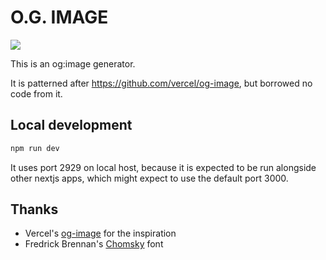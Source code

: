 # O.G. IMAGE

![](https://ogimage.micahrl.com/api/ogImage/og/production/preview/logo)

This is an og:image generator.

It is patterned after <https://github.com/vercel/og-image>, but borrowed no code from it.

## Local development

```sh
npm run dev
```

It uses port 2929 on local host, because it is expected to be run alongside other nextjs apps, which might expect to use the default port 3000.

## Thanks

- Vercel's [og-image](https://github.com/vercel/og-image/) for the inspiration
- Fredrick Brennan's [Chomsky](https://github.com/ctrlcctrlv/chomsky) font
